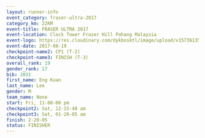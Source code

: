 ```yaml
---
layout: runner-info 
event_category: fraser-ultra-2017 
category_km: 22KM 
event-title: FRASER ULTRA 2017 
event-location: Clock Tower Fraser Hill Pahang Malaysia 
event-logo: https://res.cloudinary.com/dykbosktl/image/upload/v1573613535/Logo/logo_mfst7w.jpg 
event-date: 2017-08-19 
checkpoint-name2: CP1 (T-2) 
checkpoint-name3: FINISH (T-3) 
overall_rank: 19
gender_rank: 17
bib: 2031
first_name: Eng Kuan
last_name: Lee
gender: M
team_name: None
start: Fri, 11-00-00 pm
checkpoint2: Sat, 12-15-48 am
checkpoint3: Sat, 01-20-05 am
finish: 2-20-05
status: FINISHER
---
```

